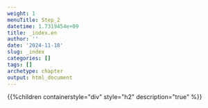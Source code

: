 ```yaml
---
weight: 1
menuTitle: Step_2
datetime: 1.7319454e+09
title: _index.en
author: ''
date: '2024-11-18'
slug: _index
categories: []
tags: []
archetype: chapter
output: html_document
---
```


{{%children containerstyle="div" style="h2" description="true" %}}
